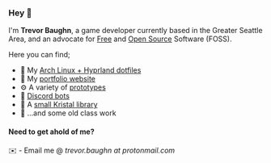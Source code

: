### Hey 👋

I'm **Trevor Baughn**, a game developer currently based in the Greater Seattle Area, and an advocate for [Free](https://www.fsf.org/about/what-is-free-software) and [Open Source](https://en.wikipedia.org/wiki/Open-source_software) Software (FOSS).

Here you can find;
- :high_brightness: My [Arch Linux + Hyprland dotfiles](https://github.com/trevorbaughn/.dotfiles)
- :briefcase: My [portfolio website](https://github.com/trevorbaughn/trevorbaughn.github.io)
- :gear: A variety of [prototypes](https://github.com/trevorbaughn/MoveShoot)
- :robot: [Discord bots](https://github.com/trevorbaughn/ReactBot)
- :notebook_with_decorative_cover: A [small Kristal library](https://github.com/trevorbaughn/CirclingShooters)
- :blue_book: ...and some old class work

#### Need to get ahold of me?
:envelope: - Email me @ *trevor.baughn at protonmail.com*
